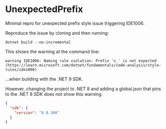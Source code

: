 # UnexpectedPrefix
Minimal repro for unexpected prefix style issue triggering IDE1006.

Reproduce the issue by cloning and then running:

```
dotnet build --no-incremental
```

This shows the warning at the command line:

```
warning IDE1006: Naming rule violation: Prefix 's_' is not expected (https://learn.microsoft.com/dotnet/fundamentals/code-analysis/style-rules/ide1006)
```

...when building with the .NET 9 SDK.

However, changing the project to .NET 8 and adding a global.json that pins to the .NET 8 SDK does not show this warning.

```json
{
  "sdk": {
    "version": "8.0.300"
  }
}
```